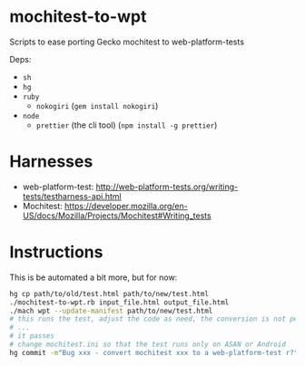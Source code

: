 # mochitest-to-wpt

Scripts to ease porting Gecko mochitest to web-platform-tests

Deps:
- `sh`
- `hg`
- `ruby`
  - `nokogiri` (`gem install nokogiri`)
- `node`
  - `prettier` (the cli tool) (`npm install -g prettier`)


# Harnesses

- web-platform-test: http://web-platform-tests.org/writing-tests/testharness-api.html
- Mochitest: https://developer.mozilla.org/en-US/docs/Mozilla/Projects/Mochitest#Writing_tests

# Instructions

This is be automated a bit more, but for now:

```sh
hg cp path/to/old/test.html path/to/new/test.html
./mochitest-to-wpt.rb input_file.html output_file.html
./mach wpt --update-manifest path/to/new/test.html
# this runs the test, adjust the code as need, the conversion is not perfect
# ...
# it passes
# change mochitest.ini so that the test runs only on ASAN or Android
hg commit -m"Bug xxx - convert mochitest xxx to a web-platform-test r?"
```

